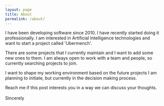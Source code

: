 ```yaml
---
layout: page
title: About
permalink: /about/
---
```

I have been developing software since 2010. I have recently started doing it professionally. I am interested in Artificial
Intelligence technologies and want to start a project called 'Ubermench'.

There are some projects that I currently maintain and I want to add some new ones to them. I am always open to work
with a team and people, so currently searching projects to join.

I want to shape my working environment based on the future projects I am planning to initiate, but currently
in the decision making process.

Reach me if this post interests you in a way we can discuss your thoughts.
<br />
<br />
Sincerely
